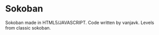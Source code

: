 Sokoban
======
Sokoban made in HTML5/JAVASCRIPT. Code written by vanjavk. Levels from classic sokoban.
